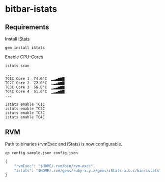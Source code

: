 # bitbar-istats

## Requirements

Install [iStats](https://github.com/Chris911/iStats)
```shell
gem install iStats
```

Enable CPU-Cores
```shell
istats scan

...
TC1C Core 1  74.0°C  ▁▂▃▅▆▇
TC2C Core 2  72.0°C  ▁▂▃▅▆▇
TC3C Core 3  66.0°C  ▁▂▃▅▆▇
TC4C Core 4  61.0°C  ▁▂▃▅▆▇
...

istats enable TC1C
istats enable TC2C
istats enable TC3C
istats enable TC4C
```

## RVM

Path to binaries (rvmExec and iStats) is now configurable.

```shell
cp config.sample.json config.json
```

```js
{
    "rvmExec": "$HOME/.rvm/bin/rvm-exec",
    "istats": "$HOME/.rvm/gems/ruby-x.y.z/gems/iStats-a.b.c/bin/istats"
}
```
